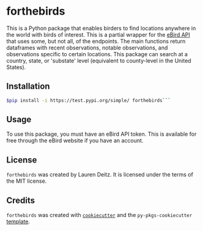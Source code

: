 # forthebirds

This is a Python package that enables birders to find locations anywhere in the world with birds of interest. This is a partial wrapper for the [eBird API](https://documenter.getpostman.com/view/664302/S1ENwy59) that uses some, but not all, of the endpoints. The main functions return dataframes with recent observations, notable observations, and observations specific to certain locations. This package can search at a country, state, or 'substate' level (equivalent to county-level in the United States).

## Installation

```bash
$pip install -i https://test.pypi.org/simple/ forthebirds```
```

## Usage

To use this package, you must have an eBird API token. This is available for free through the eBird website if you have an account.

## License

`forthebirds` was created by Lauren Deitz. It is licensed under the terms of the MIT license.

## Credits

`forthebirds` was created with [`cookiecutter`](https://cookiecutter.readthedocs.io/en/latest/) and the `py-pkgs-cookiecutter` [template](https://github.com/py-pkgs/py-pkgs-cookiecutter).
